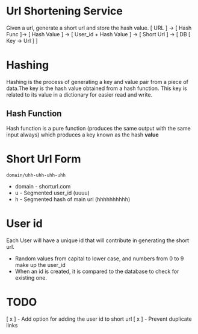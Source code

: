 # Url Shortening Service
Given a url, generate a short url and store the hash value.
[ URL ] -> [ Hash Func ]-> [ Hash Value ] -> [ User_id + Hash Value ] -> [ Short Url ] -> [ DB [ Key -> Url ]  ]


# Hashing
Hashing is the process of generating a key and value pair from a piece of data.The key is the hash value obtained from a hash function. This key is related to its value in a dictionary for easier read and write.

## Hash Function
Hash function is a pure function (produces the same output with the same input always) which produces a key known as the hash **value**

# Short Url Form
`domain/uhh-uhh-uhh-uhh`
- domain - shorturl.com
- u - Segmented user_id (uuuu)
- h - Segmented hash of main url (hhhhhhhhhh)

# User id
Each User will have a unique id that will contribute in generating the short url.
- Random values from capital to lower case, and numbers from 0 to 9 make up the user_id
- When an id is created, it is compared to the database to check for existing one.


# TODO
[ x ] - Add option for adding the user id to short url
[ x ] - Prevent duplicate links
